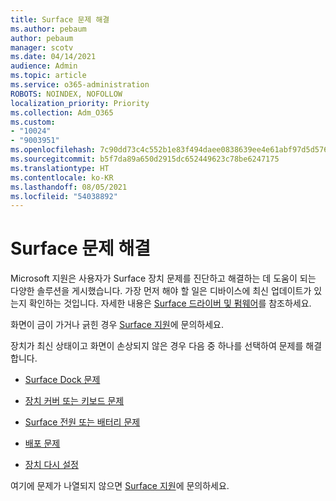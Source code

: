 ```yaml
---
title: Surface 문제 해결
ms.author: pebaum
author: pebaum
manager: scotv
ms.date: 04/14/2021
audience: Admin
ms.topic: article
ms.service: o365-administration
ROBOTS: NOINDEX, NOFOLLOW
localization_priority: Priority
ms.collection: Adm_O365
ms.custom:
- "10024"
- "9003951"
ms.openlocfilehash: 7c90dd73c4c552b1e83f494daee0838639ee4e61abf97d5d576f88ded9a4c631
ms.sourcegitcommit: b5f7da89a650d2915dc652449623c78be6247175
ms.translationtype: HT
ms.contentlocale: ko-KR
ms.lasthandoff: 08/05/2021
ms.locfileid: "54038892"
---
```

# <a name="troubleshoot-surface"></a>Surface 문제 해결

Microsoft 지원은 사용자가 Surface 장치 문제를 진단하고 해결하는 데 도움이 되는 다양한 솔루션을 게시했습니다. 가장 먼저 해야 할 일은 디바이스에 최신 업데이트가 있는지 확인하는 것입니다. 자세한 내용은 [Surface 드라이버 및 펌웨어](https://docs.microsoft.com/surface/support-solutions-surface#surface-drivers-and-firmware)를 참조하세요.

화면이 금이 가거나 긁힌 경우 [Surface 지원](https://docs.microsoft.com/surface/contact-surface-support?tabs=online)에 문의하세요.

장치가 최신 상태이고 화면이 손상되지 않은 경우 다음 중 하나를 선택하여 문제를 해결합니다.
 
- [Surface Dock 문제](https://docs.microsoft.com/surface/support-solutions-surface#surface-dock-issues)
 
- [장치 커버 또는 키보드 문제](https://support.microsoft.com/sbs/surface/troubleshoot-your-surface-type-cover-or-keyboard-5b7ed1a7-bedd-5164-94a7-87f8e95df3fe??)
 
- [Surface 전원 또는 배터리 문제](https://docs.microsoft.com/surface/support-solutions-surface#surface-power-or-battery-issues)
 
- [배포 문제](https://docs.microsoft.com/surface/support-solutions-surface#deployment-issues)
 
- [장치 다시 설정](https://docs.microsoft.com/surface/support-solutions-surface#reset-device)

여기에 문제가 나열되지 않으면 [Surface 지원](https://docs.microsoft.com/surface/contact-surface-support?tabs=online)에 문의하세요.

